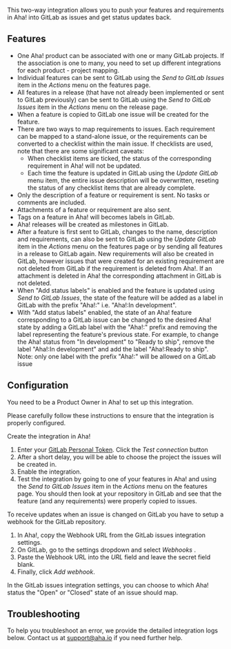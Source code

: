 This two-way integration allows you to push your features and requirements in Aha! into GitLab as issues and get status updates back.

## Features

* One Aha! product can be associated with one or many GitLab projects. If the association is one to many, you need to set up different integrations for each product - project mapping.
* Individual features can be sent to GitLab using the _Send to GitLab Issues_ item in the _Actions_ menu on the features page.
* All features in a release (that have not already been implemented or sent to GitLab previously) can be sent to GitLab using the _Send to GitLab Issues_ item in the _Actions_ menu on the release page.
* When a feature is copied to GitLab one issue will be created for the feature.
* There are two ways to map requirements to issues. Each requirement can be mapped to a stand-alone issue, or the requirements can be converted to a checklist within the main issue. If checklists are used, note that there are some significant caveats:
  * When checklist items are ticked, the status of the corresponding requirement in Aha! will not be updated.
  * Each time the feature is updated in GitLab using the _Update GitLab_ menu item, the entire issue description will be overwritten, reseting the status of any checklist items that are already complete.
* Only the description of a feature or requirement is sent. No tasks or comments are included.
* Attachments of a feature or requirement are also sent.
* Tags on a feature in Aha! will becomes labels in GitLab.
* Aha! releases will be created as milestones in GitLab.
* After a feature is first sent to GitLab, changes to the name, description and requirements, can also be sent to GitLab using the _Update GitLab_ item in the _Actions_ menu on the features page or by sending all features in a release to GitLab again. New requirements will also be created in GitLab, however issues that were created for an existing requirement are not deleted from GitLab if the requirement is deleted from Aha!. If an attachment is deleted in Aha! the corresponding attachment in GitLab is not deleted.
* When "Add status labels" is enabled and the feature is updated using _Send to GitLab Issues_, the state of the feature will be added as a label in GitLab with the prefix "Aha!:" i.e. "Aha!:In development".
* With "Add status labels" enabled, the state of an Aha! feature corresponding to a GitLab issue can be changed to the desired Aha! state by adding a GitLab label with the "Aha!:" prefix and removing the label representing the feature's previous state. For example, to change the Aha! status from "In development" to "Ready to ship", remove the label "Aha!:In development" and add the label "Aha!:Ready to ship". Note: only one label with the prefix "Aha!:" will be allowed on a GitLab issue

## Configuration

You need to be a Product Owner in Aha! to set up this integration.

Please carefully follow these instructions to ensure that the integration is properly configured.

Create the integration in Aha!

1. Enter your [GitLab Personal Token](https://docs.gitlab.com/ee/api/README.html#personal-access-tokens).
Click the _Test connection_ button
2. After a short delay, you will be able to choose the project the issues will be created in.
3. Enable the integration.
4. Test the integration by going to one of your features in Aha! and using the _Send to GitLab Issues_ item in the _Actions_ menu on the features page. You should then look at your repository in GitLab and see that the feature (and any requirements) were properly copied to issues.

To receive updates when an issue is changed on GitLab you have to setup a webhook for the GitLab repository.

1. In Aha!, copy the Webhook URL from the GitLab issues integration settings.
2. On GitLab, go to the settings dropdown and select _Webhooks_ .
3. Paste the Webhook URL into the _URL_ field and leave the secret field blank.
4. Finally, click _Add webhook_.

In the GitLab issues integration settings, you can choose to which Aha! status the "Open" or "Closed" state of an issue should map.

## Troubleshooting

To help you troubleshoot an error, we provide the detailed integration logs below. Contact us at support@aha.io if you need further help.
